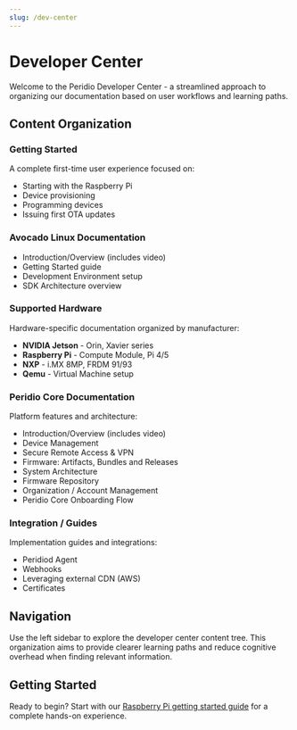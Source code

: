 ```yaml
---
slug: /dev-center
---
```


# Developer Center

Welcome to the Peridio Developer Center - a streamlined approach to organizing our documentation based on user workflows and learning paths.

## Content Organization

### Getting Started

A complete first-time user experience focused on:

- Starting with the Raspberry Pi
- Device provisioning
- Programming devices
- Issuing first OTA updates

### Avocado Linux Documentation

- Introduction/Overview (includes video)
- Getting Started guide
- Development Environment setup
- SDK Architecture overview

### Supported Hardware

Hardware-specific documentation organized by manufacturer:

- **NVIDIA Jetson** - Orin, Xavier series
- **Raspberry Pi** - Compute Module, Pi 4/5
- **NXP** - i.MX 8MP, FRDM 91/93
- **Qemu** - Virtual Machine setup

### Peridio Core Documentation

Platform features and architecture:

- Introduction/Overview (includes video)
- Device Management
- Secure Remote Access & VPN
- Firmware: Artifacts, Bundles and Releases
- System Architecture
- Firmware Repository
- Organization / Account Management
- Peridio Core Onboarding Flow

### Integration / Guides

Implementation guides and integrations:

- Peridiod Agent
- Webhooks
- Leveraging external CDN (AWS)
- Certificates

## Navigation

Use the left sidebar to explore the developer center content tree. This organization aims to provide clearer learning paths and reduce cognitive overhead when finding relevant information.

## Getting Started

Ready to begin? Start with our [Raspberry Pi getting started guide](/dev-center/getting-started/raspberry-pi) for a complete hands-on experience.
